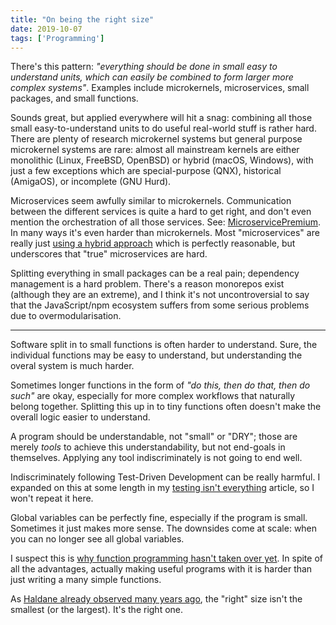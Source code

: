 ```yaml
---
title: "On being the right size"
date: 2019-10-07
tags: ['Programming']
---
```



There's this pattern: *"everything should be done in small easy to understand
units, which can easily be combined to form larger more complex systems"*.
Examples include microkernels, microservices, small packages, and small
functions.

Sounds great, but applied everywhere will hit a snag: combining all those small
easy-to-understand units to do useful real-world stuff is rather hard. There are
plenty of research microkernel systems but general purpose microkernel systems
are rare: almost all mainstream kernels are either monolithic (Linux, FreeBSD,
OpenBSD) or hybrid (macOS, Windows), with just a few exceptions which are
special-purpose (QNX), historical (AmigaOS), or incomplete (GNU Hurd).

Microservices seem awfully similar to microkernels. Communication between the
different services is quite a hard to get right, and don't even mention the
orchestration of all those services. See: [MicroservicePremium][mspremium]. In
many ways it's even harder than microkernels. Most "microservices" are really
just [using a hybrid approach][mservice] which is perfectly reasonable, but
underscores that "true" microservices are hard.

Splitting everything in small packages can be a real pain; dependency management
is a hard problem. There's a reason monorepos exist (although they are an
extreme), and I think it's not uncontroversial to say that the JavaScript/npm
ecosystem suffers from some serious problems due to overmodularisation. 

[mservice]: https://blog.softwaremill.com/are-you-sure-youre-using-microservices-f8d4e912d014
[mspremium]: https://martinfowler.com/bliki/MicroservicePremium.html

---

Software split in to small functions is often harder to understand. Sure, the
individual functions may be easy to understand, but understanding the overal
system is much harder.

Sometimes longer functions in the form of *"do this, then do that, then do
such"* are okay, especially for more complex workflows that naturally belong
together. Splitting this up in to tiny functions often doesn't make the overall
logic easier to understand.

A program should be understandable, not "small" or "DRY"; those are merely
*tools* to achieve this understandability, but not end-goals in themselves.
Applying any tool indiscriminately is not going to end well.

Indiscriminately following Test-Driven Development can be really harmful. I
expanded on this at some length in my [testing isn't everything][testing]
article, so I won't repeat it here.

Global variables can be perfectly fine, especially if the program is small.
Sometimes it just makes more sense. The downsides come at scale: when you can no
longer see all global variables.

I suspect this is [why function programming hasn't taken over yet][fp-why]. In
spite of all the advantages, actually making useful programs with it is harder
than just writing a many simple functions.

As [Haldane already observed many years ago][haldane], the "right" size isn't
the smallest (or the largest). It's the right one.

[testing]: /testing.html
[fp-why]: https://stackoverflow.com/a/2835936/660921
[haldane]: https://web.archive.org/web/20110822151104/http://irl.cs.ucla.edu/papers/right-size.html
